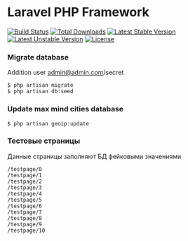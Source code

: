 # Laravel PHP Framework

[![Build Status](https://travis-ci.org/laravel/framework.svg)](https://travis-ci.org/laravel/framework)
[![Total Downloads](https://poser.pugx.org/laravel/framework/d/total.svg)](https://packagist.org/packages/laravel/framework)
[![Latest Stable Version](https://poser.pugx.org/laravel/framework/v/stable.svg)](https://packagist.org/packages/laravel/framework)
[![Latest Unstable Version](https://poser.pugx.org/laravel/framework/v/unstable.svg)](https://packagist.org/packages/laravel/framework)
[![License](https://poser.pugx.org/laravel/framework/license.svg)](https://packagist.org/packages/laravel/framework)


### Migrate database
Addition user admin@admin.com/secret

~~~
$ php artisan migrate
$ php artisan db:seed
~~~


### Update max mind cities database

~~~
$ php artisan geoip:update
~~~


### Тестовые страницы
Данные страницы заполняют БД фейковыми значениями

~~~
/testpage/0
/testpage/1
/testpage/2
/testpage/3
/testpage/4
/testpage/5
/testpage/6
/testpage/7
/testpage/8
/testpage/9
/testpage/10
~~~
